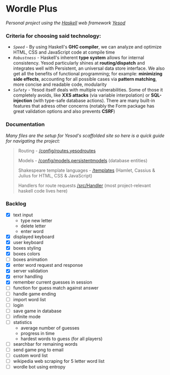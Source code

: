 # Wordle Plus

_Personal project using the [Haskell](https://www.haskell.org/) web framework [Yesod](https://www.yesodweb.com/)_

### Criteria for choosing said technology:

- _`Speed`_ - By using Haskell's **GHC compiler**, we can analyze and optimize HTML, CSS and JavaScript code at compile time
- _`Robustness`_ - Haskell's inherent **type system** allows for internal consistency. Yesod particularly shines at **routing/dispatch** and integrates well with Persistent, an universal data store interface. We also get all the benefits of functional programming; for example: **minimizing side effects**, accounting for all possible cases via **pattern matching**, more concise and readable code, modularity
- _`Safety`_ - Yesod itself deals with multiple vulnerabilities. Some of those it completely avoids, like **XXS attacks** (via variable interpolation) or **SQL-injection** (with type-safe database actions). There are many built-in features that adress other concerns (notably the Form package has great validation options and also prevents **CSRF**)

### Documentation

_Many files are the setup for Yesod's scaffolded site so here is a quick guide for navigating the project:_

> Routing - [/config/routes.yesodroutes](https://github.com/VSebastian8/Wordle-in-Haskell/blob/main/config/routes.yesodroutes)
>
> Models - [/config/models.persistentmodels](https://github.com/VSebastian8/Wordle-in-Haskell/blob/main/config/models.persistentmodels) (database entities)
>
> Shakespeare template languages - [/templates](https://github.com/VSebastian8/Wordle-in-Haskell/tree/main/templates) (Hamlet, Cassius & Julius for HTML, CSS & JavaScript)
>
> Handlers for route requests [/src/Handler](https://github.com/VSebastian8/Wordle-in-Haskell/tree/main/src/Handler) (most project-relevant haskell code lives here)

### Backlog

- [x] text input
  - type new letter
  - delete letter
  - enter word
- [x] displayed keyboard
- [x] user keyboard
- [x] boxes styling
- [x] boxes colors
- [ ] boxes animation
- [x] enter word request and response
- [x] server validation
- [x] error handling
- [x] remember current guesses in session
- [ ] function for guess match against answer
- [ ] handle game ending
- [ ] import word list
- [ ] login
- [ ] save game in database
- [ ] infinite mode
- [ ] statistics
  - average number of guesses
  - progress in time
  - hardest words to guess (for all players)
- [ ] searchbar for remaining words
- [ ] send game png to email
- [ ] custom word list
- [ ] wikipedia web scraping for 5 letter word list
- [ ] wordle bot using entropy

